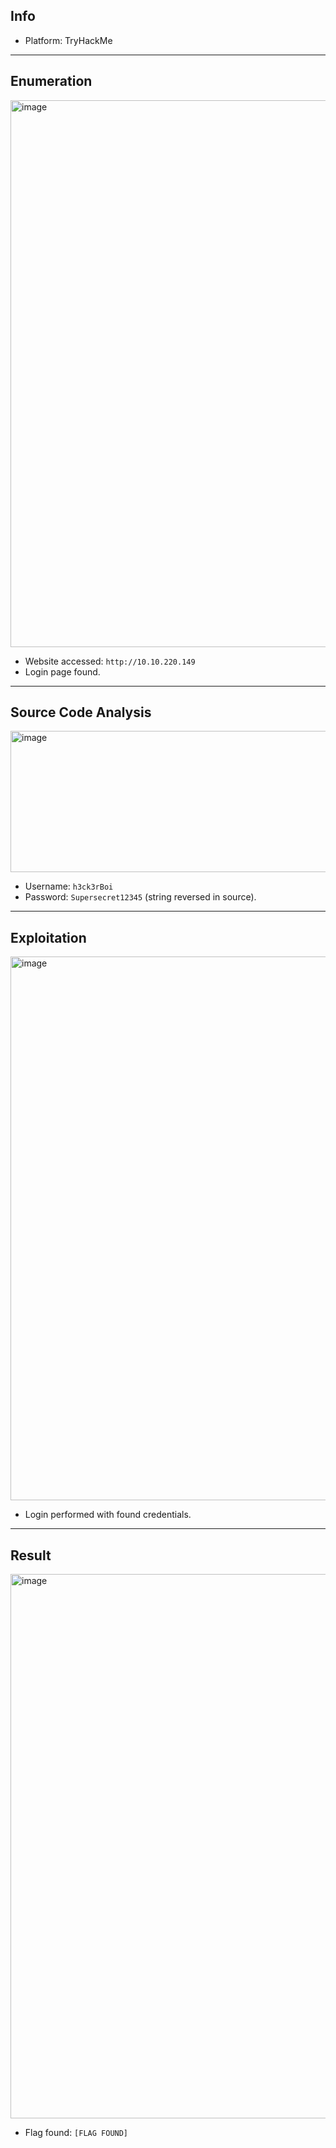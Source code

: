 ## Info
- Platform: TryHackMe  

---

## Enumeration
<img width="1919" height="875" alt="image" src="https://github.com/user-attachments/assets/b2031a33-3a79-40f1-9363-518e21a0b573" />

- Website accessed: `http://10.10.220.149`  
- Login page found.  

---

## Source Code Analysis
<img width="638" height="226" alt="image" src="https://github.com/user-attachments/assets/afa94cb9-db98-4ba6-8571-4a1117f68d56" />

- Username: `h3ck3rBoi`  
- Password: `Supersecret12345` (string reversed in source).  

---

## Exploitation
<img width="1919" height="870" alt="image" src="https://github.com/user-attachments/assets/148f6a4a-d22f-4c5c-b2f5-a2c064c256b1" />

- Login performed with found credentials.  

---

## Result
<img width="1919" height="871" alt="image" src="https://github.com/user-attachments/assets/fee036e4-8c6c-4ba3-a565-227155e2231d" />

- Flag found: `[FLAG FOUND]`
